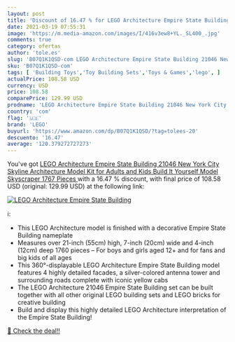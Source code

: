 ```yaml
---
layout: post
title: 'Discount of 16.47 % for LEGO Architecture Empire State Building '
date: 2021-03-19 07:55:31
image: 'https://m.media-amazon.com/images/I/416v3ew8+YL._SL400_.jpg'
comments: true
category: ofertas
author: 'tole.es'
slug: 'B07Q1K1QSD-com LEGO Architecture Empire State Building 21046 New York...'
sku: 'B07Q1K1QSD-com'
tags: [ 'Building Toys','Toy Building Sets','Toys & Games','lego', ]
actualPrice: 108.58 USD
currency: USD
price: 108.58
comparePrice: 129.99 USD
prodname: 'LEGO Architecture Empire State Building 21046 New York City Skyline Architecture Model Kit for Adults and Kids  Build It Yourself Model Skyscraper  1767 Pieces '
country: 'com'
flag: '🇺🇸'
brand: 'LEGO'
buyurl: 'https://www.amazon.com/dp/B07Q1K1QSD/?tag=tolees-20'
descuento: '16.47'
average: '120.379272727273'
---
```


You've got [LEGO Architecture Empire State Building 21046 New York City Skyline Architecture Model Kit for Adults and Kids  Build It Yourself Model Skyscraper  1767 Pieces ](https://www.amazon.com/dp/B07Q1K1QSD/?tag=tolees-20) with a  16.47 % discount, with final price of 108.58 USD (original: 129.99 USD) at the following link:

[![LEGO Architecture Empire State Building ](https://m.media-amazon.com/images/I/416v3ew8+YL._SL400_.jpg)](https://www.amazon.com/dp/B07Q1K1QSD/?tag=tolees-20)

ℹ️:

- This LEGO Architecture model is finished with a decorative Empire State Building nameplate
- Measures over 21-inch (55cm) high, 7-inch (20cm) wide and 4-inch (12cm) deep 1760 pieces – For boys and girls aged 12+ and for fans and big kids of all ages
- This 360°-displayable LEGO Architecture Empire State Building model features 4 highly detailed facades, a silver-colored antenna tower and surrounding roads complete with iconic yellow cabs
- The LEGO Architecture 21046 Empire State Building set can be built together with all other original LEGO building sets and LEGO bricks for creative building
- Build and display this highly detailed LEGO Architecture interpretation of the Empire State Building!

[🛒 Check the deal!!](https://www.amazon.com/dp/B07Q1K1QSD/?tag=tolees-20)
